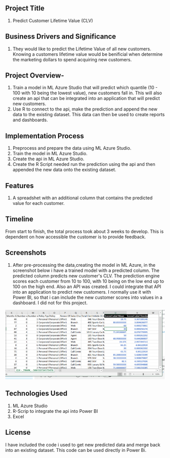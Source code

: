 

## Project Title 
1. Predict Customer Lifetime Value (CLV)
 
## Business Drivers and Significance
1. They would like to predict the Lifetime Value of all new customers. Knowing a customers lifetime value would be benificial when determine the marketing dollars to spend acquiring new customers. 

## Project Overview- 
1. Train a model in ML Azure Studio that will predict which quantile (10 - 100 with 10 being the lowest value), new customers fall in. This will also create an api that can be integrated into an application that will predict new customers. 
2. Use R to connect to the api, make the prediction and append the new data to the existing dataset. This data can then be used to create reports and dashboards.
 
## Implementation Process
1. Preprocess and prepare the data using ML Azure Studio.
2. Train the model in ML Azure Studio.
3. Create the api in ML Azure Studio.
4. Create the R Script needed run the prediction using the api and then appended the new data onto the existing dataset.

## Features
1. A spreadshet with an additional column that contains the predicted value for each customer.

## Timeline
From start to finish, the total process took about 3 weeks to develop. This is dependent on how accessible the customer is to provide feedback. 

## Screenshots
1. After pre-processing the data,creating the model in ML Azure, in the screenshot below i have a trained model with a predicted column. The predicted column predicts new customer's CLV. The prediction engine scores each customer from 10 to 100, with 10 being on the low end up to 100 on the high end. Also an API was created. I could integrate that API into an application to predict new customers. I normally use it with Power BI, so that i can include the new customer scores into values in a dashboard. I did not for this project. 

![Alt text](/predictive_analytics/scored_dataset.PNG?raw=true "Film Analysis Dashboard")

## Technologies Used
1. ML Azure Studio
2. R-Scrip to integrate the api into Power BI
3. Excel

## License
I have included the code i used to get new predicted data and merge back into an existing dataset. This code can be used directly in Power Bi.


